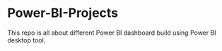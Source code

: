 # Power-BI-Projects
This repo is all about different Power BI dashboard build using Power BI desktop tool.
